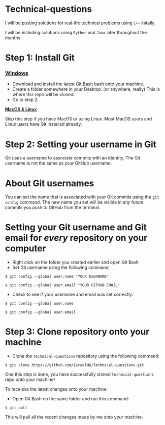 # Technical-questions

I will be posting solutions for real-life technical problems using `C++` initally.

I will be including solutions using `Python` and `Java` later throughout the months.

# **Step 1**: Install Git

### <u>**Windows**</u>
- Download and install the latest [Git Bash](https://git-scm.com/book/en/v2/Getting-Started-Installing-Git) bash onto your machine.
- Create a folder somewhere in your Desktop. (or anywhere, really) This is where this repo will be cloned.
- Go to step 2.



<u>**MacOS & Linux**</u>

Skip this step if you have MacOS or using Linux. Most MacOS users and Linux users have Git installed already.

# **Step 2:** Setting your username in Git
Git uses a username to associate commits with an identity. The Git username is not the same as your GitHub username. 

# About Git usernames

You can set the name that is associated with your Git commits using the `git config` command. The new name you set will be visible in any future commits you push to GitHub from the terminal.


# Setting your Git username and Git email for *every* repository on your computer

- Right click on the folder you created earlier and open Git Bash
- Set Git username using the following command:
```
$ git config --global user.name "YOUR USERNAME"
```
```
$ git config --global user.email "YOUR GITHUB EMAIL"
```
- Check to see if your username and email was set correctly:
```
$ git config --global user.name
```
```
$ git config --global user.email
```

# **Step 3:** Clone repository onto your machine

- Clone the `technical-questions` repository using the following command:
```
$ git clone https://github.com/IsraelHG/Technical-questions.git
```
One this step is done, you have successfully cloned `technical-questions` repo onto your machine!

To receieve the latest changes onto your machine:
- Open Git Bash on the same folder and run this command:
```
$ git pull
``` 

This will pull all the recent changes made by me onto your machine.